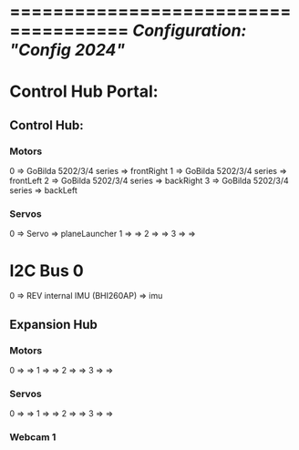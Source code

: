 =====================================
*Configuration: "Config 2024"*
=====================================
# Control Hub Portal:

## Control Hub:

### Motors
0 => GoBilda 5202/3/4 series => frontRight
1 => GoBilda 5202/3/4 series => frontLeft
2 => GoBilda 5202/3/4 series => backRight
3 => GoBilda 5202/3/4 series => backLeft

### Servos
0 => Servo => planeLauncher
1 => =>
2 => =>
3 => =>

# I2C Bus 0
0 => REV internal IMU (BHI260AP) => imu

## Expansion Hub
### Motors
0 => =>
1 => =>
2 => =>
3 => =>

### Servos
0 => =>
1 => =>
2 => =>
3 => =>

### Webcam 1